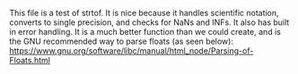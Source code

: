This file is a test of strtof. It is nice because it handles scientific notation, converts to single precision, and checks for NaNs and INFs. It also has built in error handling. It is a much better function than we could create, and is the GNU recommended way to parse floats (as seen below):
https://www.gnu.org/software/libc/manual/html_node/Parsing-of-Floats.html
